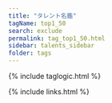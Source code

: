 ```yaml
---
title: "タレント名鑑"
tagName: top1_50
search: exclude
permalink: tag_top1_50.html
sidebar: talents_sidebar
folder: tags
---
```


{% include taglogic.html %}


{% include links.html %}
